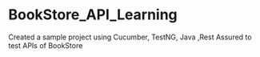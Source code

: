 # BookStore_API_Learning
Created a sample project using Cucumber, TestNG, Java ,Rest Assured to test APIs of BookStore
